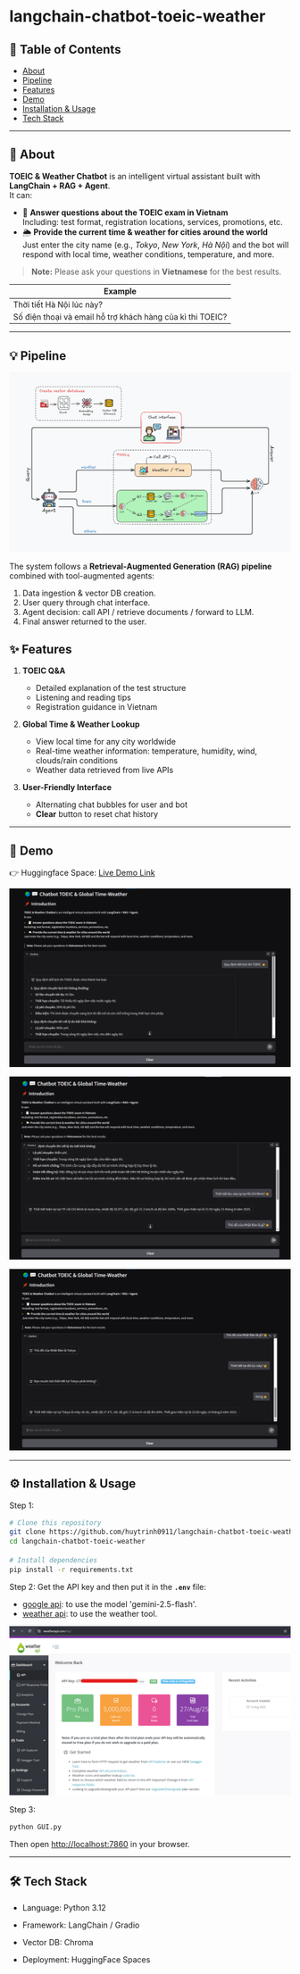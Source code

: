 # langchain-chatbot-toeic-weather
## 📌 Table of Contents
- [About](#About)
- [Pipeline](#Pipeline)
- [Features](#Features)
- [Demo](#demo)
- [Installation & Usage](#installation)
- [Tech Stack](##tech-stack)

---

## 📖 About
**TOEIC & Weather Chatbot** is an intelligent virtual assistant built with **LangChain + RAG + Agent**.  
It can:
- 📝 **Answer questions about the TOEIC exam in Vietnam**  
  Including: test format, registration locations, services, promotions, etc.
- 🌦️ **Provide the current time & weather for cities around the world**  
  Just enter the city name (e.g., *Tokyo*, *New York*, *Hà Nội*) and the bot will respond with local time, weather conditions, temperature, and more.

> **Note:** Please ask your questions in **Vietnamese** for the best results.


|Example|
| --- | 
| Thời tiết Hà Nội lúc này?    | 
| Số điện thoại và email hỗ trợ khách hàng của kì thi TOEIC?|

---
## 💡 Pipeline

![Pipeline Diagram](https://github.com/huytrinh0911/langchain-chatbot-toeic-weather/blob/main/image/pipeline.png?raw=true)

The system follows a **Retrieval-Augmented Generation (RAG) pipeline** combined with tool-augmented agents:
1. Data ingestion & vector DB creation.
2. User query through chat interface.
3. Agent decision: call API / retrieve documents / forward to LLM.
4. Final answer returned to the user.

## ✨ Features
1. **TOEIC Q&A**
   - Detailed explanation of the test structure
   - Listening and reading tips
   - Registration guidance in Vietnam

2. **Global Time & Weather Lookup**
   - View local time for any city worldwide
   - Real-time weather information: temperature, humidity, wind, clouds/rain conditions
   - Weather data retrieved from live APIs

3. **User-Friendly Interface**
   - Alternating chat bubbles for user and bot
   - **Clear** button to reset chat history
---

## 🎥 Demo
👉 Huggingface Space: [Live Demo Link](https://huggingface.co/spaces/trinhhuy/chatbot-toeic-weather)    

![demo1t](https://raw.githubusercontent.com/huytrinh0911/langchain-chatbot-toeic-weather/refs/heads/main/image/demo1.png)  

![demo2](https://raw.githubusercontent.com/huytrinh0911/langchain-chatbot-toeic-weather/refs/heads/main/image/demo2.png)  

![demo3](https://github.com/huytrinh0911/langchain-chatbot-toeic-weather/blob/main/image/demo3.png?raw=true)

---

## ⚙️ Installation & Usage
Step 1: 
```bash
# Clone this repository
git clone https://github.com/huytrinh0911/langchain-chatbot-toeic-weather.git
cd langchain-chatbot-toeic-weather

# Install dependencies
pip install -r requirements.txt
```  

Step 2:
Get the API key and then put it in the **```.env```** file:

- [google api](https://aistudio.google.com/app/apikey): to use the model 'gemini-2.5-flash'.
- [weather api](https://www.weatherapi.com/): to use the weather tool.

![WeatherAPI](https://github.com/huytrinh0911/langchain-chatbot-toeic-weather/blob/main/image/weather.png?raw=true)

Step 3: 
```bash
python GUI.py
```
Then open [http://localhost:7860](http://localhost:7860/) in your browser.

---

## 🛠 Tech Stack

- Language: Python 3.12
    
- Framework: LangChain / Gradio
    
- Vector DB: Chroma
    
- Deployment: HuggingFace Spaces
    


